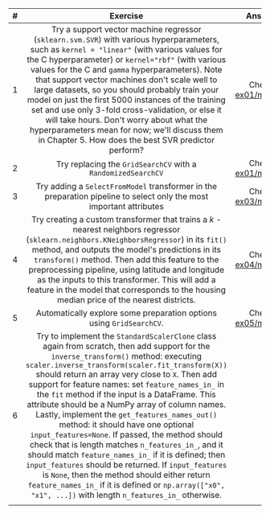 |   #   |                                                                                                                                                                                                                                                                                                                                                                                                                                        Exercise                                                                                                                                                                                                                                                                                                                                                                                                                                        |               Answer               |
| :---: | :------------------------------------------------------------------------------------------------------------------------------------------------------------------------------------------------------------------------------------------------------------------------------------------------------------------------------------------------------------------------------------------------------------------------------------------------------------------------------------------------------------------------------------------------------------------------------------------------------------------------------------------------------------------------------------------------------------------------------------------------------------------------------------------------------------------------------------------------------------------------------------: | :--------------------------------: |
|   1   |                                                                                                                              Try  a support vector machine regressor (`sklearn.svm.SVR`) with various hyperparameters, such as `kernel = "linear"` (with various values for the C hyperparameter) or `kernel="rbf"` (with various values for the C and `gamma` hyperparameters). Note that support vector machines don't scale well to large datasets, so you should probably train your model on just the first 5000 instances of the training set and use only 3-fold cross-validation, or else it will take hours. Don't worry about what the hyperparameters mean for now; we'll discuss them in Chapter 5. How does the best SVR predictor perform?                                                                                                                               | Check [ex01/main.py](ex01/main.py) |
|   2   |                                                                                                                                                                                                                                                                                                                                                                                                              Try replacing the `GridSearchCV` with a `RandomizedSearchCV`                                                                                                                                                                                                                                                                                                                                                                                                              | Check [ex01/main.py](ex01/main.py) |
|   3   |                                                                                                                                                                                                                                                                                                                                                                                  Try adding a `SelectFromModel` transformer in the preparation pipeline to select only the most important attributes                                                                                                                                                                                                                                                                                                                                                                                   | Check [ex03/main.py](ex01/main.py) |
|   4   |                                                                                                                                                                                                                  Try creating a custom transformer that trains a _k_ - nearest neighbors regressor (`sklearn.neighbors.KNeighborsRegressor`) in its `fit()` method, and outputs the model's predictions in its `transform()` method. Then add this feature to the preprocessing pipeline, using latitude and longitude as the inputs to this transformer. This will add a feature in the model that corresponds to the housing median price of the nearest districts.                                                                                                                                                                                                                  | Check [ex04/main.py](ex04/main.py) |
|   5   |                                                                                                                                                                                                                                                                                                                                                                                                          Automatically explore some preparation options using `GridSearchCV`.                                                                                                                                                                                                                                                                                                                                                                                                          | Check [ex05/main.py](ex05/main.py) |
|   6   | Try to implement the `StandardScalerClone` class again from scratch, then add support for the `inverse_transform()` method: executing `scaler.inverse_transform(scaler.fit_transform(X))` should return an array very close to `X`. Then add support for feature names: set `feature_names_in_` in the `fit` method if the input is a DataFrame. This attribute should be a NumPy array of column names. Lastly, implement the `get_features_names_out()` method: it should have one optional `input_features=None`. If passed, the method should check that is length matches `n_features_in_`, and it should match `feature_names_in_` if it is defined; then `input_features` should be returned. If `input_features` is `None`, then the method should either return `feature_names_in_` if it is defined or `np.array(["x0", "x1", ...])` with length `n_features_in_` otherwise. |                                    |
|       |                                                                                                                                                                                                                                                                                                                                                                                                                                                                                                                                                                                                                                                                                                                                                                                                                                                                                        |                                    |